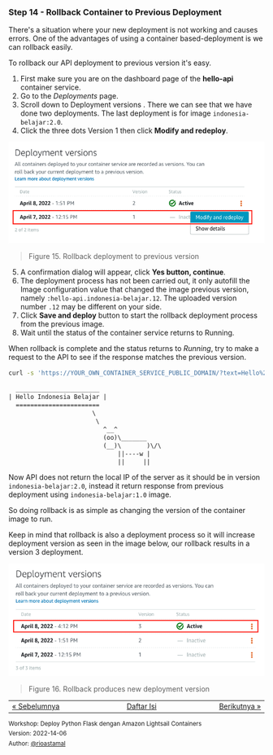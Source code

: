 
### <a name="step-14"></a>Step 14 - Rollback Container to Previous Deployment

There's a situation where your new deployment is not working and causes errors. One of the advantages of using a container based-deployment is we can rollback easily.

To rollback our API deployment to previous version it's easy.

1. First make sure you are on the dashboard page of the **hello-api** container service.
2. Go to the _Deployments_ page.
3. Scroll down to Deployment versions . There we can see that we have done two deployments. The last deployment is for image `indonesia-belajar:2.0`.
4. Click the three dots Version 1 then click **Modify and redeploy**.

[![Lightsail Rollback Deployment](https://raw.githubusercontent.com/rioastamal-examples/assets/main/workshop-amazon-lightsail-containers/lab-deploy-nodejs-app/images/lightsail-hello-api-rollback-deployment.png)](https://raw.githubusercontent.com/rioastamal-examples/assets/main/workshop-amazon-lightsail-containers/lab-deploy-nodejs-app/images/lightsail-hello-api-rollback-deployment.png)

> Figure 15. Rollback deployment to previous version

5. A confirmation dialog will appear, click **Yes button, continue**.
6. The deployment process has not been carried out, it only autofill the Image configuration value that changed the image previous version, namely `:hello-api.indonesia-belajar.12`. The uploaded version number `.12` may be different on your side.
7. Click **Save and deploy** button to start the rollback deployment process from the previous image.
8. Wait until the status of the container service returns to Running.

When rollback is complete and the status returns to _Running_, try to make a request to the API to see if the response matches the previous version.

```sh
curl -s 'https://YOUR_OWN_CONTAINER_SERVICE_PUBLIC_DOMAIN/?text=Hello%20Indonesia%20Belajar'
```

```
  _______________________
| Hello Indonesia Belajar |
  =======================
                       \
                        \
                          ^__^
                          (oo)\_______
                          (__)\       )\/\
                              ||----w |
                              ||     ||
```

Now API does not return the local IP of the server as it should be in version `indonesia-belajar:2.0`, instead it return response from previous deployment using `indonesia-belajar:1.0` image.

So doing rollback is as simple as changing the version of the container image to run.

Keep in mind that rollback is also a deployment process so it will increase deployment version as seen in the image below, our rollback results in a version 3 deployment.

[![Lightsail Deployment Versions](https://raw.githubusercontent.com/rioastamal-examples/assets/main/workshop-amazon-lightsail-containers/lab-deploy-nodejs-app/images/lightsail-hello-api-deployment-versions.png)](https://raw.githubusercontent.com/rioastamal-examples/assets/main/workshop-amazon-lightsail-containers/lab-deploy-nodejs-app/images/lightsail-hello-api-deployment-versions.png)

> Figure 16. Rollback produces new deployment version


<table border="0" style="width: 100%; display: table;"><tr><td><a href="STEP-13.md">&laquo; Sebelumnya</td><td align="center"><a href="README.md">Daftar Isi</a></td><td align="right"><a href="STEP-15.md">Berikutnya &raquo;</a></td></tr></table>

<sup>Workshop: Deploy Python Flask dengan Amazon Lightsail Containers  
Version: 2022-14-06  
Author: [@rioastamal](https://github.com/rioastamal)</sup>
